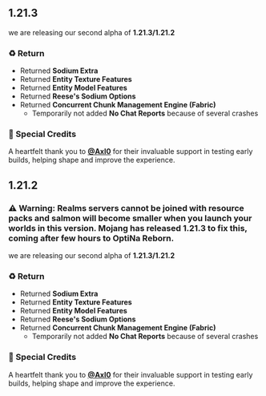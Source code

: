 
## 1.21.3
we are releasing our second alpha of **1.21.3/1.21.2**

### ♻️ Return
- Returned **Sodium Extra**
- Returned **Entity Texture Features**
- Returned **Entity Model Features**
- Returned **Reese's Sodium Options**
- Returned **Concurrent Chunk Management Engine (Fabric)**
  - Temporarily not added **No Chat Reports** because of several crashes

### 🌸 Special Credits
A heartfelt thank you to **[@AxI0](https://modrinth.com/user/Axl0)** for their invaluable support in testing early builds, helping shape and improve the experience.


## 1.21.2
### ⚠️ Warning: Realms servers cannot be joined with resource packs and salmon will become smaller when you launch your worlds in this version. Mojang has released 1.21.3 to fix this, coming after few hours to OptiNa Reborn.
we are releasing our second alpha of **1.21.3/1.21.2**

### ♻️ Return
- Returned **Sodium Extra**
- Returned **Entity Texture Features**
- Returned **Entity Model Features**
- Returned **Reese's Sodium Options**
- Returned **Concurrent Chunk Management Engine (Fabric)**
  - Temporarily not added **No Chat Reports** because of several crashes

### 🌸 Special Credits
A heartfelt thank you to **[@AxI0](https://modrinth.com/user/Axl0)** for their invaluable support in testing early builds, helping shape and improve the experience.
